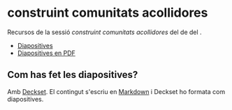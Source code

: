 # construint comunitats acollidores

Recursos de la sessió *construint comunitats acollidores* del <!--- Nom de l'esdeveniment, meetup, curs, etc. --> de <!--- Nom de l'organitzador --> del <!--- data -->.

  * [Diapositives](slides.md)
  * [Diapositives en PDF]()
  <!--- Links a material extra com exercicis -->

## Com has fet les diapositives?

Amb [Deckset](https://www.decksetapp.com/). El contingut s'escriu en
[Markdown](https://ca.wikipedia.org/wiki/Markdown) i Deckset ho formata com
diapositives.
